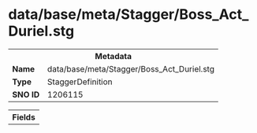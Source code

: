 <h1>data/base/meta/Stagger/Boss_Act_Duriel.stg</h1><table><tr><th colspan="100%">Metadata</th></tr><tr><td><b>Name</b></td><td>data/base/meta/Stagger/Boss_Act_Duriel.stg</td></tr><tr><td><b>Type</b></td><td>StaggerDefinition</td></tr><tr><td><b>SNO ID</b></td><td>1206115</td></tr></table>

<table><tr><th colspan="100%">Fields</th></tr></table>

